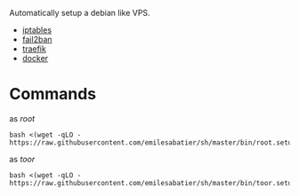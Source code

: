 Automatically setup a debian like VPS.

- [iptables](http://git.netfilter.org/iptables/)
- [fail2ban](https://github.com/fail2ban/fail2ban)
- [traefik](https://github.com/traefik/traefik)
- [docker](https://github.com/docker)

# Commands
as *root*
```console
bash <(wget -qLO - https://raw.githubusercontent.com/emilesabatier/sh/master/bin/root.setup.sh)
```

as *toor*
```console
bash <(wget -qLO - https://raw.githubusercontent.com/emilesabatier/sh/master/bin/toor.setup.sh)
```
